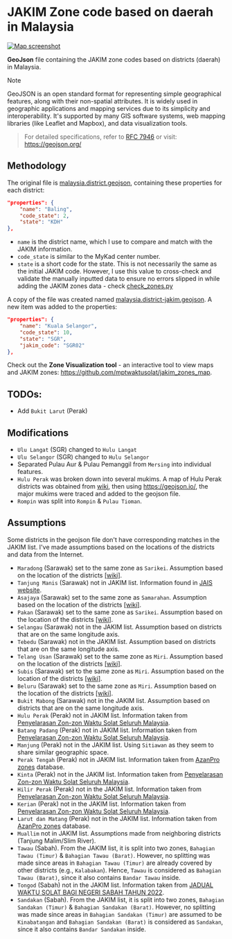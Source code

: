 # JAKIM Zone code based on daerah in Malaysia

[![Map screenshot](https://github.com/user-attachments/assets/2a721d52-d8e0-4951-87a3-22c0f143d8b1)](https://peta.waktusolat.app/)

**GeoJson** file containing the JAKIM zone codes based on districts (daerah) in Malaysia.

> [!NOTE]
> GeoJSON is an open standard format for representing simple geographical features, along with their non-spatial attributes. It is widely used in geographic applications and mapping services due to its simplicity and interoperability. It's supported by many GIS software systems, web mapping libraries (like Leaflet and Mapbox), and data visualization tools.

> For detailed specifications, refer to [RFC 7946](https://tools.ietf.org/html/rfc7946) or visit: https://geojson.org/

## Methodology

The original file is [malaysia.district.geojson](./malaysia.district.geojson), containing these properties for each district:

```json
"properties": {
    "name": "Baling",
    "code_state": 2,
    "state": "KDH"
},
```

- `name` is the district name, which I use to compare and match with the JAKIM information.
- `code_state` is similar to the MyKad center number.
- `state` is a short code for the state. This is not necessarily the same as the initial JAKIM code. However, I use this value to cross-check and validate the manually inputted data to ensure no errors slipped in while adding the JAKIM zones data - check [check_zones.py](./check_zones.py)

A copy of the file was created named [malaysia.district-jakim.geojson](./malaysia.district-jakim.geojson). A new item was added to the properties:

```json
"properties": {
    "name": "Kuala Selangor",
    "code_state": 10,
    "state": "SGR",
    "jakim_code": "SGR02"
},
```

Check out the **Zone Visualization tool** - an interactive tool to view maps and JAKIM zones: https://github.com/mptwaktusolat/jakim_zones_map.

## TODOs:

- Add `Bukit Larut` (Perak)

## Modifications

- `Ulu Langat` (SGR) changed to `Hulu Langat`
- `Ulu Selangor` (SGR) changed to `Hulu Selangor`
- Separated Pulau Aur & Pulau Pemanggil from `Mersing` into individual features.
- `Hulu Perak` was broken down into several mukims. A map of Hulu Perak districts was obtained from [wiki](https://ms.wikipedia.org/wiki/Hulu_Perak#/media/Fail:Map_of_Hulu_Perak_District,_Perak.svg), then using https://geojson.io/, the major mukims were traced and added to the geojson file.
- `Rompin` was split into `Rompin` & `Pulau Tioman`.

## Assumptions

Some districts in the geojson file don't have corresponding matches in the JAKIM list. I've made assumptions based on the locations of the districts and data from the Internet.

- `Maradong` (Sarawak) set to the same zone as `Sarikei`. Assumption based on the location of the districts [[wiki]](https://en.wikipedia.org/wiki/Meradong_District).
- `Tanjung Manis` (Sarawak) not in JAKIM list. Information found in [JAIS website](https://jais.sarawak.gov.my/web/subpage/webpage_view/150).
- `Asajaya` (Sarawak) set to the same zone as `Samarahan`. Assumption based on the location of the districts [[wiki]](https://en.wikipedia.org/wiki/Asajaya_District).
- `Pakan` (Sarawak) set to the same zone as `Sarikei`. Assumption based on the location of the districts [[wiki]](https://en.wikipedia.org/wiki/Pakan,_Sarawak).
- `Selangau` (Sarawak) not in the JAKIM list. Assumption based on districts that are on the same longitude axis.
- `Tebedu` (Sarawak) not in the JAKIM list. Assumption based on districts that are on the same longitude axis.
- `Telang Usan` (Sarawak) set to the same zone as `Miri`. Assumption based on the location of the districts [[wiki]](https://ms.wikipedia.org/wiki/Daerah_Telang_Usan).
- `Subis` (Sarawak) set to the same zone as `Miri`. Assumption based on the location of the districts [[wiki]](https://en.wikipedia.org/wiki/Subis_District).
- `Beluru` (Sarawak) set to the same zone as `Miri`. Assumption based on the location of the districts [[wiki]](https://en.wikipedia.org/wiki/Beluru_District).
- `Bukit Mabong` (Sarawak) not in the JAKIM list. Assumption based on districts that are on the same longitude axis.
- `Hulu Perak` (Perak) not in JAKIM list. Information taken from [Penyelarasan Zon-zon Waktu Solat Seluruh Malaysia](https://www.e-solat.gov.my/portalassets/files/Penyelarasan-Zon-Waktu-Solat.pdf).
- `Batang Padang` (Perak) not in JAKIM list. Information taken from [Penyelarasan Zon-zon Waktu Solat Seluruh Malaysia](https://www.e-solat.gov.my/portalassets/files/Penyelarasan-Zon-Waktu-Solat.pdf).
- `Manjung` (Perak) not in the JAKIM list. Using `Sitiawan` as they seem to share similar geographic space.
- `Perak Tengah` (Perak) not in JAKIM list. Information taken from [AzanPro zones](https://raw.githubusercontent.com/mptwaktusolat/mpt-server/main/json/zoneStatesData/azanProZones.json) database.
- `Kinta` (Perak) not in the JAKIM list. Information taken from [Penyelarasan Zon-zon Waktu Solat Seluruh Malaysia](https://www.e-solat.gov.my/portalassets/files/Penyelarasan-Zon-Waktu-Solat.pdf).
- `Hilir Perak` (Perak) not in the JAKIM list. Information taken from [Penyelarasan Zon-zon Waktu Solat Seluruh Malaysia](https://www.e-solat.gov.my/portalassets/files/Penyelarasan-Zon-Waktu-Solat.pdf).
- `Kerian` (Perak) not in the JAKIM list. Information taken from [Penyelarasan Zon-zon Waktu Solat Seluruh Malaysia](https://www.e-solat.gov.my/portalassets/files/Penyelarasan-Zon-Waktu-Solat.pdf).
- `Larut dan Matang` (Perak) not in the JAKIM list. Information taken from [AzanPro zones](https://raw.githubusercontent.com/mptwaktusolat/mpt-server/main/json/zoneStatesData/azanProZones.json) database.
- `Muallim` not in JAKIM list. Assumptions made from neighboring districts (Tanjung Malim/Slim River).
- `Tawau` (Sabah). From the JAKIM list, it is split into two zones, `Bahagian Tawau (Timur)` & `Bahagian Tawau (Barat)`. However, no splitting was made since areas in `Bahagian Tawau (Timur)` are already covered by other districts (e.g., `Kalabakan`). Hence, `Tawau` is considered as `Bahagian Tawau (Barat)`, since it also contains `Bandar Tawau` inside.
- `Tongod` (Sabah) not in the JAKIM list. Information taken from [JADUAL WAKTU SOLAT BAGI NEGERI SABAH TAHUN 2022](https://mufti.sabah.gov.my/images/laman-utama/zon-waktu-solat/Zon_Waktu_solat_2022/ZON_2.pdf).
- `Sandakan` (Sabah). From the JAKIM list, it is split into two zones, `Bahagian Sandakan (Timur)` & `Bahagian Sandakan (Barat)`. However, no splitting was made since areas in `Bahagian Sandakan (Timur)` are assumed to be `Kinabatangan` and `Bahagian Sandakan (Barat)` is considered as `Sandakan`, since it also contains `Bandar Sandakan` inside.
